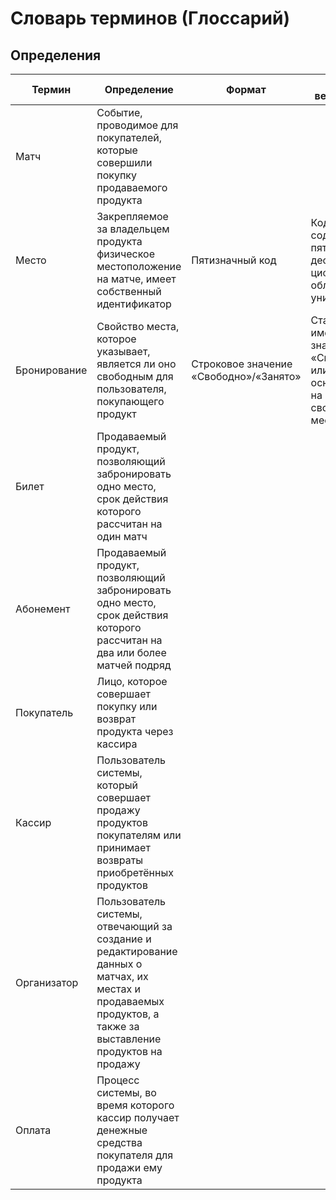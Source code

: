 # Словарь терминов (Глоссарий)

## Определения

| Термин | Определение | Формат | Правило верификации | Синоним |
| --- | --- | --- | --- | --- |
| Матч | Событие, проводимое для покупателей, которые совершили покупку продаваемого продукта
| Место | Закрепляемое за владельцем продукта физическое местоположение на матче, имеет собственный идентификатор | Пятизначный код | Код должен содержать пять десятизначных цифр и обладать уникальностью | Identifier (ID)
| Бронирование | Свойство места, которое указывает, является ли оно свободным для пользователя, покупающего продукт | Строковое значение «Свободно»/«Занято» | Статус должен иметь значение «Свободно» или «Занято», основываясь на булевом свойстве места | Booking
| Билет | Продаваемый продукт, позволяющий забронировать одно место, срок действия которого рассчитан на один матч
| Абонемент | Продаваемый продукт, позволяющий забронировать одно место, срок действия которого рассчитан на два или более матчей подряд
| Покупатель | Лицо, которое совершает покупку или возврат продукта через кассира
| Кассир | Пользователь системы, который совершает продажу продуктов покупателям или принимает возвраты приобретённых продуктов
| Организатор | Пользователь системы, отвечающий за создание и редактирование данных о матчах, их местах и продаваемых продуктов, а также за выставление продуктов на продажу
| Оплата | Процесс системы, во время которого кассир получает денежные средства покупателя для продажи ему продукта




